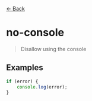 [&#x2190; Back](./)
# no-console

> Disallow using the console

 

## Examples

<code-highlight>
 
<div slot="incorrect">

```js
if (error) {
    console.log(error);
}
```

</div>

 
</code-highlight>

